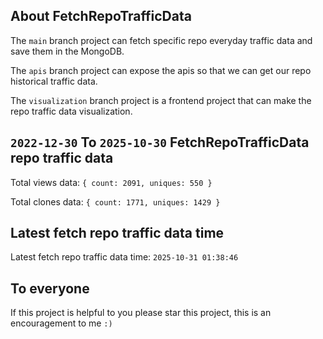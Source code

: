 ## About FetchRepoTrafficData

The `main` branch project can fetch specific repo everyday traffic data and save them in the MongoDB.

The `apis` branch project can expose the apis so that we can get our repo historical traffic data.

The `visualization` branch project is a frontend project that can make the repo traffic data visualization.

## `2022-12-30` To `2025-10-30` FetchRepoTrafficData repo traffic data

Total views data: `{ count: 2091, uniques: 550 }`

Total clones data: `{ count: 1771, uniques: 1429 }`

## Latest fetch repo traffic data time

Latest fetch repo traffic data time: `2025-10-31 01:38:46`

## To everyone

If this project is helpful to you please star this project, this is an encouragement to me `:)`



